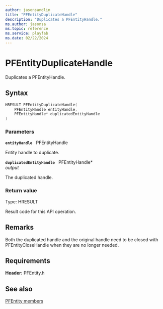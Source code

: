 ```yaml
---
author: jasonsandlin
title: "PFEntityDuplicateHandle"
description: "Duplicates a PFEntityHandle."
ms.author: jasonsa
ms.topic: reference
ms.service: playfab
ms.date: 02/22/2024
---
```


# PFEntityDuplicateHandle  

Duplicates a PFEntityHandle.  

## Syntax  
  
```cpp
HRESULT PFEntityDuplicateHandle(  
    PFEntityHandle entityHandle,  
    PFEntityHandle* duplicatedEntityHandle  
)  
```  
  
### Parameters  
  
**`entityHandle`** &nbsp; PFEntityHandle  
  
Entity handle to duplicate.  
  
**`duplicatedEntityHandle`** &nbsp; PFEntityHandle*  
*output*  
  
The duplicated handle.  
  
  
### Return value
Type: HRESULT
  
Result code for this API operation.
  
## Remarks  
  
Both the duplicated handle and the original handle need to be closed with PFEntityCloseHandle when they are no longer needed.
  
## Requirements  
  
**Header:** PFEntity.h
  
## See also  
[PFEntity members](../pfentity_members.md)  

  
  
